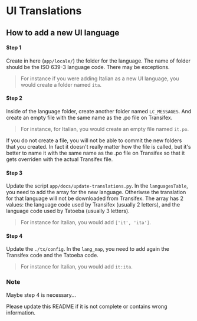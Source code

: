 UI Translations
===============

How to add a new UI language
----------------------------

#### Step 1

Create in here (`app/locale/`) the folder for the language. 
The name of folder should be the ISO 639-3 language code.
There may be exceptions.

> For instance if you were adding Italian as a new UI language,
you would create a folder named `ita`.


#### Step 2

Inside of the language folder, create another folder named 
`LC_MESSAGES`. And create an empty file with the same name as 
the .po file on Transifex.

> For instance, for Italian, you would create an empty file named
`it.po`.

If you do not create a file, you will not be able to commit the
new folders that you created. 
In fact it doesn't really matter how the file is called, but it's 
better to name it with the same name as the .po file on Transifex 
so that it gets overriden with the actual Transifex file.

#### Step 3

Update the script `app/docs/update-translations.py`.
In the `languagesTable`, you need to add the array for the
new language. Otheriwse the translation for that language will
not be downloaded from Transifex. The array has 2 values:
the language code used by Transifex (usually 2 letters), and 
the language code used by Tatoeba (usually 3 letters).

> For instance for Italian, you would add `['it', 'ita']`.


#### Step 4

Update the `./tx/config`. In the `lang_map`, you need to
add again the Transifex code and the Tatoeba code.

> For instance for Italian, you would add `it:ita`.


### Note

Maybe step 4 is necessary...

Please update this README if it is not complete or contains wrong
information.